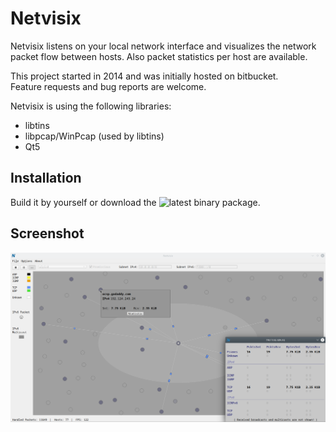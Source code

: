 # Netvisix
Netvisix listens on your local network interface and visualizes the network packet flow between hosts.
Also packet statistics per host are available.  

This project started in 2014 and was initially hosted on bitbucket.  
Feature requests and bug reports are welcome.

Netvisix is using the following libraries:  
- libtins   
- libpcap/WinPcap (used by libtins)   
- Qt5

## Installation
Build it by yourself or download the ![latest](https://github.com/bewue/Netvisix/releases/latest) binary package.

## Screenshot
![](https://github.com/bewue/Misc/blob/main/Pictures/Netvisix.png)
